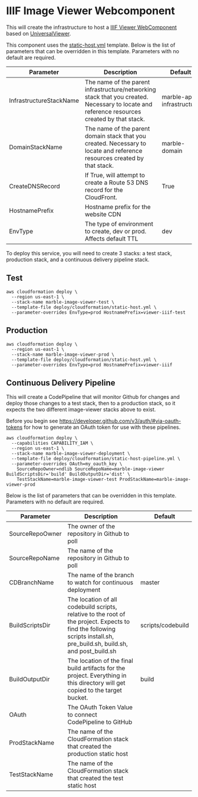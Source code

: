 # IIIF Image Viewer Webcomponent

This will create the infrastructure to host a [IIIF Viewer WebComponent](https://github.com/ndlib/marble-image-viewer) based on [UniversalViewer](https://github.com/UniversalViewer/universalviewer).

This component uses the [static-host.yml](/deploy/cloudformation/static-host.yml) template. Below is the list of parameters that can be overridden in this template. Parameters with no default are required.

| Parameter | Description | Default |
|-----------|-------------|---------|
| InfrastructureStackName | The name of the parent infrastructure/networking stack that you created. Necessary to locate and reference resources created by that stack. | marble-app-infrastructure |
| DomainStackName | The name of the parent domain stack that you created. Necessary to locate and reference resources created by that stack. | marble-domain |
| CreateDNSRecord | If True, will attempt to create a Route 53 DNS record for the CloudFront. | True |
| HostnamePrefix | Hostname prefix for the website CDN |  |
| EnvType | The type of environment to create, dev or prod. Affects default TTL | dev |

To deploy this service, you will need to create 3 stacks: a test stack, production stack, and a continuous delivery pipeline stack.

## Test
```console
aws cloudformation deploy \
  --region us-east-1 \
  --stack-name marble-image-viewer-test \
  --template-file deploy/cloudformation/static-host.yml \
  --parameter-overrides EnvType=prod HostnamePrefix=viewer-iiif-test
```

## Production
```console
aws cloudformation deploy \
  --region us-east-1 \
  --stack-name marble-image-viewer-prod \
  --template-file deploy/cloudformation/static-host.yml \
  --parameter-overrides EnvType=prod HostnamePrefix=viewer-iiif
```

## Continuous Delivery Pipeline
This will create a CodePipeline that will monitor Github for changes and deploy those changes to a test stack, then to a production stack, so it expects the two different image-viewer stacks above to exist.

Before you begin see https://developer.github.com/v3/auth/#via-oauth-tokens for how to generate an OAuth token for use with these pipelines.

```console
aws cloudformation deploy \
  --capabilities CAPABILITY_IAM \
  --region us-east-1 \
  --stack-name marble-image-viewer-deployment \
  --template-file deploy/cloudformation/static-host-pipeline.yml \
  --parameter-overrides OAuth=my_oauth_key \
    SourceRepoOwner=ndlib SourceRepoName=marble-image-viewer BuildScriptsDir='build' BuildOutputDir='dist' \
    TestStackName=marble-image-viewer-test ProdStackName=marble-image-viewer-prod
```

Below is the list of parameters that can be overridden in this template. Parameters with no default are required.

| Parameter | Description | Default |
|-----------|-------------|---------|
| SourceRepoOwner | The owner of the repository in Github to poll |  |
| SourceRepoName | The name of the repository in Github to poll |  |
| CDBranchName | The name of the branch to watch for continuous deployment | master |
| BuildScriptsDir | The location of all codebuild scripts, relative to the root of the project. Expects to find the following scripts install.sh, pre_build.sh, build.sh, and post_build.sh | scripts/codebuild |
| BuildOutputDir | The location of the final build artifacts for the project. Everything in this directory will get copied to the target bucket. | build |
| OAuth | The OAuth Token Value to connect CodePipeline to GitHub | |
| ProdStackName | The name of the CloudFormation stack that created the production static host | |
| TestStackName | The name of the CloudFormation stack that created the test static host |||
